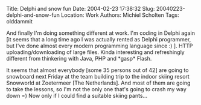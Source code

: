 Title: Delphi and snow fun
Date: 2004-02-23 17:38:32
Slug: 20040223-delphi-and-snow-fun
Location: Work
Authors: Michiel Scholten
Tags: olddammit

<p>And finally I'm doing something different at work. I'm coding in Delphi again [it seems that a long time ago I was actually rented as Delphi programmer, but I've done almost every modern programming language since :) ]. HTTP uploading/downloading of large files. Kinda interesting and refreshingly different from thinkering with Java, PHP and *gasp* Flash.</p>
<p>It seems that almost everybody [some 35 persons out of 42] are going to snowboard next Friday at the team building trip to the indoor skiing resort Snowworld at Zoetermeer [The Netherlands]. And most of them are going to take the lessons, so I'm not the only one that's going to crash my way down =) Now only if I could find a suitable skiing pants...</p>